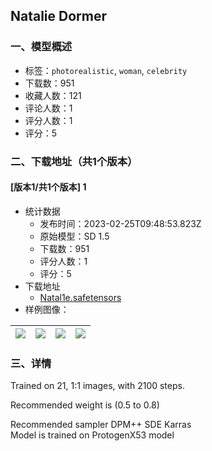 ## Natalie Dormer
### 一、模型概述

- 标签：`photorealistic`, `woman`, `celebrity`
- 下载数：951
- 收藏人数：121
- 评论人数：1
- 评分人数：1
- 评分：5

### 二、下载地址（共1个版本）

#### [版本1/共1个版本] 1

- 统计数据
  - 发布时间：2023-02-25T09:48:53.823Z
  - 原始模型：SD 1.5
  - 下载数：951
  - 评分人数：1
  - 评分：5
- 下载地址
  - [Natal1e.safetensors](https://civitai.com/api/download/models/15189)
- 样例图像：

| <img src="https://image.civitai.com/xG1nkqKTMzGDvpLrqFT7WA/84a97d2f-136f-4581-fd8d-48cd58290000/width=450/149673.jpeg" /> | <img src="https://image.civitai.com/xG1nkqKTMzGDvpLrqFT7WA/d85bde69-2390-4be2-d175-42bb3a1c3d00/width=450/149678.jpeg" /> | <img src="https://image.civitai.com/xG1nkqKTMzGDvpLrqFT7WA/6b47f012-200f-4a63-06d2-9a7ac3f72d00/width=450/149677.jpeg" /> | <img src="https://image.civitai.com/xG1nkqKTMzGDvpLrqFT7WA/872924dd-7518-4239-762b-f48d0b168300/width=450/149699.jpeg" /> |
| ---- | ---- | ---- | ---- |


### 三、详情
<p>Trained on 21, 1:1 images, with 2100 steps. </p><p>Recommended weight is (0.5 to 0.8)</p><p>Recommended sampler DPM++ SDE Karras<br />Model is trained on ProtogenX53 model</p>